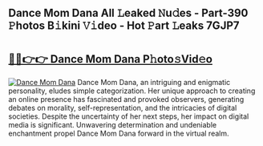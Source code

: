 ## Dance Mom Dana All 𝙻eaked 𝙽u𝚍es - Part-390 𝙿hotos B𝚒kini 𝚅𝚒deo - Hot 𝙿art 𝙻eaks 7GJP7

# <h2><a href="http://ld30fr.urlbe.top/?page=Dance+Mom+Dana">🔗🔗👉👉 Dance Mom Dana P𝚑oto𝚜Vid𝚎o</a></h2>

[![Dance Mom Dana](https://i.imgur.com/eBuTRDB.gif)](http://ld30fr.urlbe.top/?page=Dance+Mom+Dana)
Dance Mom Dana, an intriguing and enigmatic personality, eludes simple categorization. Her unique approach to creating an online presence has fascinated and provoked observers, generating debates on morality, self-representation, and the intricacies of digital societies. Despite the uncertainty of her next steps, her impact on digital media is significant. Unwavering determination and undeniable enchantment propel Dance Mom Dana forward in the virtual realm.
